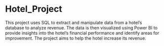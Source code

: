 # Hotel_Project
This project uses SQL to extract and manipulate data from a hotel’s database to analyze revenue. The data is then visualized using Power BI to provide insights into the hotel’s financial performance and identify areas for improvement. The project aims to help the hotel increase its revenue.
